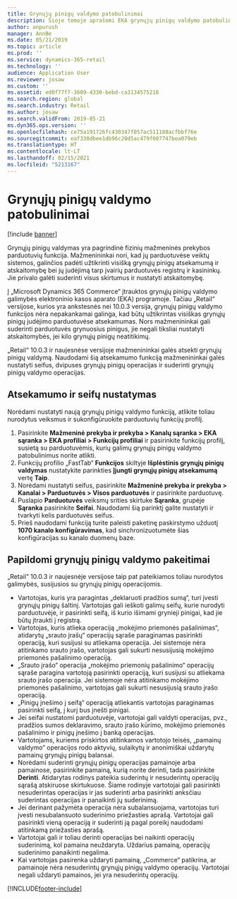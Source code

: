 ```yaml
---
title: Grynųjų pinigų valdymo patobulinimai
description: Šioje temoje aprašomi EKA grynųjų pinigų valdymo patobulinimai, skirti „Dynamics 365 Commerce“.
author: anpurush
manager: AnnBe
ms.date: 05/21/2019
ms.topic: article
ms.prod: ''
ms.service: dynamics-365-retail
ms.technology: ''
audience: Application User
ms.reviewer: josaw
ms.custom: ''
ms.assetid: ed0f77f7-3609-4330-bebd-ca3134575216
ms.search.region: global
ms.search.industry: Retail
ms.author: josaw
ms.search.validFrom: 2019-05-21
ms.dyn365.ops.version: ''
ms.openlocfilehash: ce75a191726fc430347f057ac511188acfbbf76e
ms.sourcegitcommit: eaf330dbee1db96c20d5ac479f007747bea079eb
ms.translationtype: HT
ms.contentlocale: lt-LT
ms.lasthandoff: 02/15/2021
ms.locfileid: "5213167"
---
```

# <a name="cash-management-improvements"></a>Grynųjų pinigų valdymo patobulinimai

[!include [banner](includes/banner.md)]


Grynųjų pinigų valdymas yra pagrindinė fizinių mažmeninės prekybos parduotuvių funkcija. Mažmenininkai nori, kad jų parduotuvėse veiktų sistemos, galinčios padėti užtikrinti visišką grynųjų pinigų atsekamumą ir atskaitomybę bei jų judėjimą tarp įvairių parduotuvės registrų ir kasininkų. Jie privalo galėti suderinti visus skirtumus ir nustatyti atskaitomybę.


Į „Microsoft Dynamics 365 Commerce“ įtrauktos grynųjų pinigų valdymo galimybės elektroninio kasos aparato (EKA) programoje. Tačiau „Retail“ versijose, kurios yra ankstesnės nei 10.0.3 versija, grynųjų pinigų valdymo funkcijos nėra nepakankamai galinga, kad būtų užtikrintas visiškas grynųjų pinigų judėjimo parduotuvėse atsekamumas. Nors mažmenininkai gali suderinti parduotuvės grynuosius pinigus, jie negali tiksliai nustatyti atskaitomybės, jei kilo grynųjų pinigų neatitikimų.


„Retail“ 10.0.3 ir naujesnėse versijoje mažmenininkai galės atsekti grynųjų pinigų valdymą. Naudodami šią atsekamumo funkciją mažmenininkai galės nustatyti seifus, dvipuses grynųjų pinigų operacijas ir suderinti grynųjų pinigų valdymo operacijas.

## <a name="set-up-traceability-and-define-safes"></a>Atsekamumo ir seifų nustatymas

Norėdami nustatyti naują grynųjų pinigų valdymo funkciją, atlikite toliau nurodytus veiksmus ir sukonfigūruokite parduotuvių funkcijų profilį.

1. Pasirinkite **Mažmeninė prekyba ir prekyba \> Kanalų sąranka \> EKA sąranka \> EKA profiliai \> Funkcijų profiliai** ir pasirinkite funkcijų profilį, susietą su parduotuvėmis, kurių galimų grynųjų pinigų valdymo patobulinimus norite atlikti.
2. Funkcijų profilio „FastTab“ **Funkcijos** skiltyje **Išplėstinis grynųjų pinigų valdymas** nustatykite parinkties **Įjungti grynųjų pinigų atsekamumą** vertę **Taip**.
3. Norėdami nustatyti seifus, pasirinkite **Mažmeninė prekyba ir prekyba \> Kanalai \> Parduotuvės \> Visos parduotuvės** ir pasirinkite parduotuvę.
4. Puslapio **Parduotuvės** veiksmų srities skirtuke **Sąranka**, grupėje **Sąranka** pasirinkite **Seifai**. Naudodami šią parinktį galite nustatyti ir tvarkyti kelis parduotuvės seifus.
4. Prieš naudodami funkciją turite paleisti paketinę paskirstymo užduotį **1070 kanalo konfigūravimas**, kad sinchronizuotumėte šias konfigūracijas su kanalo duomenų baze.

## <a name="additional-cash-management-changes"></a>Papildomi grynųjų pinigų valdymo pakeitimai

„Retail“ 10.0.3 ir naujesnėje versijose taip pat pateikiamos toliau nurodytos galimybės, susijusios su grynųjų pinigų operacijomis.

- Vartotojas, kuris yra paragintas „deklaruoti pradžios sumą“, turi įvesti grynųjų pinigų šaltinį. Vartotojas gali ieškoti galimų seifų, kurie nurodyti parduotuvėje, ir pasirinkti seifą, iš kurio išimami grynieji pinigai, kad jie būtų įtraukti į registrą.
- Vartotojas, kuris atlieka operaciją „mokėjimo priemonės pašalinimas“, atidarytų „srauto įrašų“ operacijų sąraše paraginamas pasirinkti operaciją, kuri susijusi su atliekama operacija. Jei sistemoje nėra atitinkamo srauto įrašo, vartotojas gali sukurti nesusijusią mokėjimo priemonės pašalinimo operaciją.
- „Srauto įrašo“ operacija „mokėjimo priemonių pašalinimo“ operacijų sąraše paragina vartotoją pasirinkti operaciją, kuri susijusi su atliekama srauto įrašo operacija. Jei sistemoje nėra atitinkamo mokėjimo priemonės pašalinimo, vartotojas gali sukurti nesusijusią srauto įrašo operaciją.
- „Pinigų įnešimo į seifą“ operaciją atliekantis vartotojas paraginamas pasirinkti seifą, į kurį bus įnešti pinigai.
- Jei seifai nustatomi parduotuvėje, vartotojai gali valdyti operacijas, pvz., pradžios sumos deklaravimo, srauto įrašo kūrimo, mokėjimo priemonės pašalinimo ir pinigų įnešimo į banką operacijas.
- Vartotojams, kuriems priskirtos atitinkamos vartotojo teisės, „pamainų valdymo“ operacijos rodo aktyvių, sulaikytų ir anonimiškai uždarytų pamainų grynųjų pinigų balansai.
- Norėdami suderinti grynųjų pinigų operacijas pamainoje arba pamainose, pasirinkite pamainą, kurią norite derinti, tada pasirinkite **Derinti**. Atidarytas rodinys pateikia suderintų ir nesuderintų operacijų sąrašą atskiruose skirtukuose. Šiame rodinyje vartotojai gali pasirinkti nesuderintas operacijas ir jas suderinti arba pasirinkti anksčiau suderintas operacijas ir panaikinti jų suderinimą.
- Jei derinant pažymėta operacija nėra subalansuojama, vartotojas turi įvesti nesubalansuoto suderinimo priežasties aprašą. Vartotojai gali pasirinkti vieną operaciją ir suderinti ją pagal poreikį naudodami atitinkamą priežasties aprašą.
- Vartotojai gali ir toliau derinti operacijas bei naikinti operacijų suderinimą, kol pamaina neuždaryta. Uždarius pamainą, operacijų suderinimo panaikinti negalima.
- Kai vartotojas pasirenka uždaryti pamainą, „Commerce“ patikrina, ar pamainoje nėra nesuderintų grynųjų pinigų valdymo operacijų. Vartotojai negali uždaryti pamainos, jei yra nesuderintų operacijų.


[!INCLUDE[footer-include](../includes/footer-banner.md)]